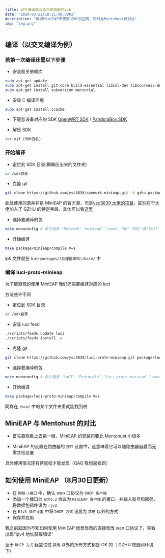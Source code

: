 ```yaml
---
title: 动手编译适合自己路由器的ipk
date: "2020-03-22T18:11:00.000Z"
description: "编译MiniEAP来使用GZHU校园网，同时与Mentohust做对比"
img: "img.png"
---
```


## 编译（以交叉编译为例）

### 若第一次编译还需以下步骤

- 安装相关依赖库

```bash
sudo apt-get update
sudo apt-get install git-core build-essential libssl-dev libncurses5-dev unzip gawk
sudo apt-get install subversion mercurial
```

- 安装 C 编译环境

```bash
sudo apt-get install ccache
```

- 下载您设备对应的 SDK
  [OpenWRT SDK](https://downloads.openwrt.org/) / [PandoraBox SDK](http://downloads.pangubox.com:6380/pandorabox/)

- 解压 SDK

```bash
tar xjf (SDK包名)
```

### 开始编译

- 定位到 SDK 目录(即解压出来的文件夹)

```bash
cd /sdk目录
```

- 克隆 git

```bash
git clone https://github.com/ysc3839/openwrt-minieap.git -b gzhu package/minieap
```

此处使用的源并非是 MiniEAP 的官方源，而是[ysc3839 大佬的项目](https://github.com/ysc3839/openwrt-minieap)，区别在于大佬加入了 GZHU 的特定字段，具体可以看[这里](https://github.com/ysc3839/openwrt-minieap/blob/gzhu/patches/006-minieap-gzhu.patch)

- 选择要编译的包

```bash
make menuconfig # 依次选择 "Network" "minieap" "save" "OK" 然后一直"Exit"回到控制台
```

- 开始编译

```bash
make package/minieap/compile V=s
```

ipk 文件就在 `bin/packages/(处理器架构)/base/` 中

### 编译 luci-proto-minieap

为了能直观的使用 MiniEAP 我们还需要编译对应的 luci

方法些许不同

- 定位到 SDK 目录

```bash
cd /sdk目录
```

- 安装 luci feed

```bash
./scripts/feeds update luci
./scripts/feeds install -a
```

- 克隆 git

```bash
git clone https://github.com/ysc3839/luci-proto-minieap.git package/luci-proto-minieap
```

- 选择要编译的包

```bash
make menuconfig # 依次选择 "LuCI" "Protocols" "luci-proto-minieap" "save" "OK" 然后一直"Exit"回到控制台
```

- 开始编译

```bash
make package/luci-proto-minieap/compile V=s
```

同样在 `/bin/` 中的某个文件夹里就能找到啦

## MiniEAP 与 Mentohust 的对比

- 首先直观看上去第一眼，MiniEAP 的安装包要比 Mentohust 小很多

- MiniEAP 的设置在路由器的 `接口` 设置中，这意味着它可以随路由器自启而无需其他设置

具体使用情况还有待返校才能发现（QAQ 我想返校昂）

## 如何使用 MiniEAP （8月30日更新）

- 在 `网络->接口` 中，确认 wan 口协议为 `DHCP 客户端`
- 添加一个接口为 `eth0.2` 协议为 `MiniEAP 客户端` 的接口，并输入账号和密码，将数据包插件设为 `rjv3`
- 在 `RJv3 插件设置` 中将 `DHCP 方式` 设置为 `禁用` 以外的方式
- 保存并应用

我之前就因为不知如何使用 MiniEAP 而想当然的直接修改 wan 口协议了，导致出现“ipv4 地址获取错误”

至于 `DHCP 方式` 我尝试过 `禁用` 以外的所有方式都是 OK 的（ GZHU 校园网环境下）
